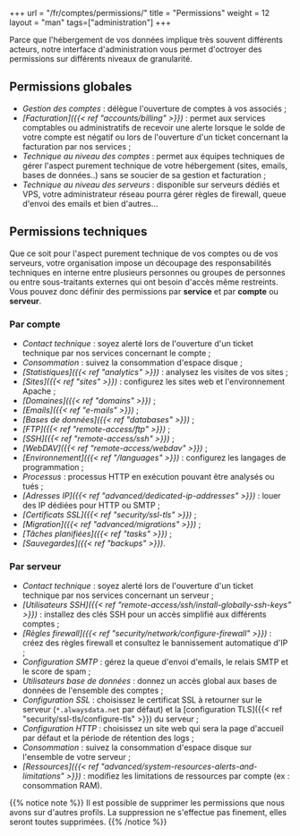 +++
url = "/fr/comptes/permissions/"
title = "Permissions"
weight = 12
layout = "man"
tags=["administration"]
+++

Parce que l'hébergement de vos données implique très souvent différents acteurs, notre interface d'administration vous permet d'octroyer des permissions sur différents niveaux de granularité.

## Permissions globales

- _Gestion des comptes_ : délègue l'ouverture de comptes à vos associés  ;
- _[Facturation]({{< ref "accounts/billing" >}})_ : permet aux services comptables ou administratifs de recevoir une alerte lorsque le solde de votre compte est négatif ou lors de l'ouverture d'un ticket concernant la facturation par nos services ;
- _Technique au niveau des comptes_ : permet aux équipes techniques de gérer l'aspect purement technique de votre hébergement (sites, emails, bases de données..) sans se soucier de sa gestion et facturation ;
- _Technique au niveau des serveurs_ : disponible sur serveurs dédiés et VPS, votre administrateur réseau pourra gérer règles de firewall, queue d'envoi des emails et bien d'autres...

## Permissions techniques

Que ce soit pour l'aspect purement technique de vos comptes ou de vos serveurs, votre organisation impose un découpage des responsabilités techniques en interne entre plusieurs personnes ou groupes de personnes ou entre sous-traitants externes qui ont besoin d'accès même restreints. Vous pouvez donc définir des permissions par **service** et par **compte** ou **serveur**.

### Par compte

- _Contact technique_ : soyez alerté lors de l'ouverture d'un ticket technique par nos services concernant le compte ;
- _Consommation_ : suivez la consommation d'espace disque ;
- _[Statistiques]({{< ref "analytics" >}})_ : analysez les visites de vos sites ;
- _[Sites]({{< ref "sites" >}})_ : configurez les sites web et l'environnement Apache ;
- _[Domaines]({{< ref "domains" >}})_ ;
- _[Emails]({{< ref "e-mails" >}})_ ;
- _[Bases de données]({{< ref "databases" >}})_ ;
- _[FTP]({{< ref "remote-access/ftp" >}})_ ;
- _[SSH]({{< ref "remote-access/ssh" >}})_ ;
- _[WebDAV]({{< ref "remote-access/webdav" >}})_ ;
- _[Environnement]({{< ref "/languages" >}})_ : configurez les langages de programmation ;
- _Processus_ : processus HTTP en exécution pouvant être analysés ou tués ;
- _[Adresses IP]({{< ref "advanced/dedicated-ip-addresses" >}})_ : louer des IP dédiées pour HTTP ou SMTP ;
- _[Certificats SSL]({{< ref "security/ssl-tls" >}})_ ;
- _[Migration]({{< ref "advanced/migrations" >}})_ ;
- _[Tâches planifiées]({{< ref "tasks" >}})_ ;
- _[Sauvegardes]({{< ref "backups" >}})_.

### Par serveur

- _Contact technique_ : soyez alerté lors de l'ouverture d'un ticket technique par nos services concernant un serveur ;
- _[Utilisateurs SSH]({{< ref "remote-access/ssh/install-globally-ssh-keys" >}})_ : installez des clés SSH pour un accès simplifié aux différents comptes ;
- _[Règles firewall]({{< ref "security/network/configure-firewall" >}})_ : créez des règles firewall et consultez le bannissement automatique d'IP ;
- _Configuration SMTP_ : gérez la queue d'envoi d'emails, le relais SMTP et le score de spam ;
- _Utilisateurs base de données_ : donnez un accès global aux bases de données de l'ensemble des comptes ;
- _Configuration SSL_ : choisissez le certificat SSL à retourner sur le serveur (`*.alwaysdata.net` par défaut) et la [configuration TLS]({{< ref "security/ssl-tls/configure-tls" >}}) du serveur ;
- _Configuration HTTP_ : choisissez un site web qui sera la page d'accueil par défaut et la période de rétention des logs ;
- _Consommation_ : suivez la consommation d'espace disque sur l'ensemble de votre serveur ;
- _[Ressources]({{< ref "advanced/system-resources-alerts-and-limitations" >}})_ : modifiez les limitations de ressources par compte (ex : consommation RAM).

{{% notice note %}}
Il est possible de supprimer les permissions que nous avons sur d'autres profils. La suppression ne s'effectue pas finement, elles seront toutes supprimées.
{{% /notice %}}
